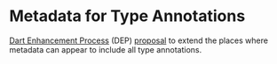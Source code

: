# Metadata for Type Annotations

[Dart Enhancement Process][DEP] (DEP) [proposal](proposal.md) to extend the places where metadata can appear to include all type annotations.

[DEP]: https://github.com/dart-lang/dart_enhancement_proposals

